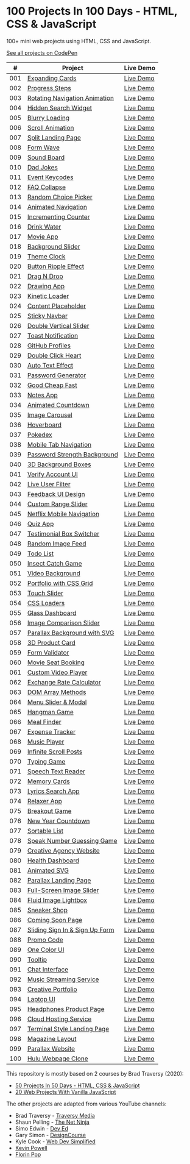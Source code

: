 # 100 Projects In 100 Days - HTML, CSS & JavaScript

100+ mini web projects using HTML, CSS and JavaScript.

[See all projects on CodePen](https://codepen.io/collection/DKLgmm?grid_type=grid&sort_by=item_created_at)

|  #  | Project                                                                                                                                  | Live Demo                                                |
| :-: | ---------------------------------------------------------------------------------------------------------------------------------------- | -------------------------------------------------------- |
| 001 | [Expanding Cards](https://github.com/solygambas/html-css-fifty-projects/tree/master/001-expanding%20cards)                               | [Live Demo](https://codepen.io/solygambas/full/qBaMWjE)  |
| 002 | [Progress Steps](https://github.com/solygambas/html-css-fifty-projects/tree/master/002-progress%20steps)                                 | [Live Demo](https://codepen.io/solygambas/full/VwKGzzg)  |
| 003 | [Rotating Navigation Animation](https://github.com/solygambas/html-css-fifty-projects/tree/master/003-rotating%20navigation)             | [Live Demo](https://codepen.io/solygambas/full/jOMvZqY)  |
| 004 | [Hidden Search Widget](https://github.com/solygambas/html-css-fifty-projects/tree/master/004-hidden%20search%20widget)                   | [Live Demo](https://codepen.io/solygambas/full/mdrzdPB)  |
| 005 | [Blurry Loading](https://github.com/solygambas/html-css-fifty-projects/tree/master/005-blurry%20loading)                                 | [Live Demo](https://codepen.io/solygambas/full/WNGaNgB)  |
| 006 | [Scroll Animation](https://github.com/solygambas/html-css-fifty-projects/tree/master/006-scroll%20animation)                             | [Live Demo](https://codepen.io/solygambas/full/JjRmoWL)  |
| 007 | [Split Landing Page](https://github.com/solygambas/html-css-fifty-projects/tree/master/007-split%20landing%20page)                       | [Live Demo](https://codepen.io/solygambas/full/KKgGdmY)  |
| 008 | [Form Wave](https://github.com/solygambas/html-css-fifty-projects/tree/master/008-form%20wave%20animation)                               | [Live Demo](https://codepen.io/solygambas/full/Exgdegm)  |
| 009 | [Sound Board](https://github.com/solygambas/html-css-fifty-projects/tree/master/009-sound%20board)                                       | [Live Demo](https://codepen.io/solygambas/full/oNzaPQa)  |
| 010 | [Dad Jokes](https://github.com/solygambas/html-css-fifty-projects/tree/master/010-dad%20jokes)                                           | [Live Demo](https://codepen.io/solygambas/full/gOwBQZK)  |
| 011 | [Event Keycodes](https://github.com/solygambas/html-css-fifty-projects/tree/master/011-event%20KeyCodes)                                 | [Live Demo](https://codepen.io/solygambas/full/zYKmypd)  |
| 012 | [FAQ Collapse](https://github.com/solygambas/html-css-fifty-projects/tree/master/012-FAQ%20collapse)                                     | [Live Demo](https://codepen.io/solygambas/full/ExgdqWm)  |
| 013 | [Random Choice Picker](https://github.com/solygambas/html-css-fifty-projects/tree/master/013-random%20choice%20picker)                   | [Live Demo](https://codepen.io/solygambas/full/eYdQgqN)  |
| 014 | [Animated Navigation](https://github.com/solygambas/html-css-fifty-projects/tree/master/014-animated%20navigation)                       | [Live Demo](https://codepen.io/solygambas/full/KKgrWGz)  |
| 015 | [Incrementing Counter](https://github.com/solygambas/html-css-fifty-projects/tree/master/015-incrementing%20counter)                     | [Live Demo](https://codepen.io/solygambas/full/qBaQmeW)  |
| 016 | [Drink Water](https://github.com/solygambas/html-css-fifty-projects/tree/master/016-drink%20water)                                       | [Live Demo](https://codepen.io/solygambas/full/yLaQoJy)  |
| 017 | [Movie App](https://github.com/solygambas/html-css-fifty-projects/tree/master/017-movie%20app)                                           | [Live Demo](https://codepen.io/solygambas/full/mdrabXd)  |
| 018 | [Background Slider](https://github.com/solygambas/html-css-fifty-projects/tree/master/018-background%20slider)                           | [Live Demo](https://codepen.io/solygambas/full/OJRrVbJ)  |
| 019 | [Theme Clock](https://github.com/solygambas/html-css-fifty-projects/tree/master/019-theme%20clock)                                       | [Live Demo](https://codepen.io/solygambas/full/MWjZrZy)  |
| 020 | [Button Ripple Effect](https://github.com/solygambas/html-css-fifty-projects/tree/master/020-button%20ripple%20effect)                   | [Live Demo](https://codepen.io/solygambas/full/oNzJdWw)  |
| 021 | [Drag N Drop](https://github.com/solygambas/html-css-fifty-projects/tree/master/021-drag%20n%20drop)                                     | [Live Demo](https://codepen.io/solygambas/full/RwGEyme)  |
| 022 | [Drawing App](https://github.com/solygambas/html-css-fifty-projects/tree/master/022-drawing%20app)                                       | [Live Demo](https://codepen.io/solygambas/full/wvzREMx)  |
| 023 | [Kinetic Loader](https://github.com/solygambas/html-css-fifty-projects/tree/master/023-kinetic%20loader)                                 | [Live Demo](https://codepen.io/solygambas/full/JjRwVLW)  |
| 024 | [Content Placeholder](https://github.com/solygambas/html-css-fifty-projects/tree/master/024-content%20placeholder)                       | [Live Demo](https://codepen.io/solygambas/full/ExgGzaX)  |
| 025 | [Sticky Navbar](https://github.com/solygambas/html-css-fifty-projects/tree/master/025-sticky%20navigation)                               | [Live Demo](https://codepen.io/solygambas/full/VwKqJmw/) |
| 026 | [Double Vertical Slider](https://github.com/solygambas/html-css-fifty-projects/tree/master/026-double%20vertical%20slider)               | [Live Demo](https://codepen.io/solygambas/full/wvzNwqB)  |
| 027 | [Toast Notification](https://github.com/solygambas/html-css-fifty-projects/tree/master/027-toast%20notification)                         | [Live Demo](https://codepen.io/solygambas/full/YzGBNgW)  |
| 028 | [GitHub Profiles](https://github.com/solygambas/html-css-fifty-projects/tree/master/028-github%20profiles)                               | [Live Demo](https://codepen.io/solygambas/full/GRjzmVR)  |
| 029 | [Double Click Heart](https://github.com/solygambas/html-css-fifty-projects/tree/master/029-double%20click%20heart)                       | [Live Demo](https://codepen.io/solygambas/full/XWjOaOK)  |
| 030 | [Auto Text Effect](https://github.com/solygambas/html-css-fifty-projects/tree/master/030-auto%20text%20effect)                           | [Live Demo](https://codepen.io/solygambas/full/JjRxrbM)  |
| 031 | [Password Generator](https://github.com/solygambas/html-css-fifty-projects/tree/master/031-password%20generator)                         | [Live Demo](https://codepen.io/solygambas/full/rNMRvWb)  |
| 032 | [Good Cheap Fast](https://github.com/solygambas/html-css-fifty-projects/tree/master/032-good%20cheap%20fast)                             | [Live Demo](https://codepen.io/solygambas/full/QWKoxwP)  |
| 033 | [Notes App](https://github.com/solygambas/html-css-fifty-projects/tree/master/033-notes%20app)                                           | [Live Demo](https://codepen.io/solygambas/full/qBavQog)  |
| 034 | [Animated Countdown](https://github.com/solygambas/html-css-fifty-projects/tree/master/034-animated%20countdown)                         | [Live Demo](https://codepen.io/solygambas/full/vYXPbYW)  |
| 035 | [Image Carousel](https://github.com/solygambas/html-css-fifty-projects/tree/master/035-image%20carousel)                                 | [Live Demo](https://codepen.io/solygambas/full/zYKbQZK)  |
| 036 | [Hoverboard](https://github.com/solygambas/html-css-fifty-projects/tree/master/036-hoverboard)                                           | [Live Demo](https://codepen.io/solygambas/full/OJRqYKK)  |
| 037 | [Pokedex](https://github.com/solygambas/html-css-fifty-projects/tree/master/037-pokedex)                                                 | [Live Demo](https://codepen.io/solygambas/full/gOwygyP)  |
| 038 | [Mobile Tab Navigation](https://github.com/solygambas/html-css-fifty-projects/tree/master/038-mobile%20tab%20navigation)                 | [Live Demo](https://codepen.io/solygambas/full/eYdoexM)  |
| 039 | [Password Strength Background](https://github.com/solygambas/html-css-fifty-projects/tree/master/039-password%20strength%20background)   | [Live Demo](https://codepen.io/solygambas/full/YzGMYzz)  |
| 040 | [3D Background Boxes](https://github.com/solygambas/html-css-fifty-projects/tree/master/040-3d%20boxes%20background)                     | [Live Demo](https://codepen.io/solygambas/full/zYKXpBe)  |
| 041 | [Verify Account UI](https://github.com/solygambas/html-css-fifty-projects/tree/master/041-verify%20account%20UI)                         | [Live Demo](https://codepen.io/solygambas/full/KKgYZWR)  |
| 042 | [Live User Filter](https://github.com/solygambas/html-css-fifty-projects/tree/master/042-live%20user%20filter)                           | [Live Demo](https://codepen.io/solygambas/full/OJRGzjg)  |
| 043 | [Feedback UI Design](https://github.com/solygambas/html-css-fifty-projects/tree/master/043-feedback%20UI%20design)                       | [Live Demo](https://codepen.io/solygambas/full/PoGgEOm)  |
| 044 | [Custom Range Slider](https://github.com/solygambas/html-css-fifty-projects/tree/master/044-custom%20range%20slider)                     | [Live Demo](https://codepen.io/solygambas/full/WNGBrjZ)  |
| 045 | [Netflix Mobile Navigation](https://github.com/solygambas/html-css-fifty-projects/tree/master/045-netflix%20mobile%20navigation)         | [Live Demo](https://codepen.io/solygambas/full/NWRVxgv)  |
| 046 | [Quiz App](https://github.com/solygambas/html-css-fifty-projects/tree/master/046-quiz%20app)                                             | [Live Demo](https://codepen.io/solygambas/full/PoGvZEW)  |
| 047 | [Testimonial Box Switcher](https://github.com/solygambas/html-css-fifty-projects/tree/master/047-testimonial%20box%20switcher)           | [Live Demo](https://codepen.io/solygambas/full/ExgzPRz)  |
| 048 | [Random Image Feed](https://github.com/solygambas/html-css-fifty-projects/tree/master/048-random%20image%20generator)                    | [Live Demo](https://codepen.io/solygambas/full/eYdaJQx)  |
| 049 | [Todo List](https://github.com/solygambas/html-css-fifty-projects/tree/master/049-todo%20list)                                           | [Live Demo](https://codepen.io/solygambas/full/eYdaJoo)  |
| 050 | [Insect Catch Game](https://github.com/solygambas/html-css-fifty-projects/tree/master/050-insect%20catch%20game)                         | [Live Demo](https://codepen.io/solygambas/full/oNzRbKx)  |
| 051 | [Video Background](https://github.com/solygambas/html-css-fifty-projects/tree/master/051-video%20background)                             | [Live Demo](https://codepen.io/solygambas/full/oNYNLwL)  |
| 052 | [Portfolio with CSS Grid](https://github.com/solygambas/html-css-fifty-projects/tree/master/052-portfolio%20grid)                        | [Live Demo](https://codepen.io/solygambas/full/MWbKzzO)  |
| 053 | [Touch Slider](https://github.com/solygambas/html-css-fifty-projects/tree/master/053-touch%20slider)                                     | [Live Demo](https://codepen.io/solygambas/full/QWGEyLK)  |
| 054 | [CSS Loaders](https://github.com/solygambas/html-css-fifty-projects/tree/master/054-css%20loaders)                                       | [Live Demo](https://codepen.io/solygambas/full/QWGdgaZ)  |
| 055 | [Glass Dashboard](https://github.com/solygambas/html-css-fifty-projects/tree/master/055-glass%20dashboard)                               | [Live Demo](https://codepen.io/solygambas/full/oNYpQMo)  |
| 056 | [Image Comparison Slider](https://github.com/solygambas/html-css-fifty-projects/tree/master/056-image%20comparison%20slider)             | [Live Demo](https://codepen.io/solygambas/full/RwoMLYW)  |
| 057 | [Parallax Background with SVG](https://github.com/solygambas/html-css-fifty-projects/tree/master/057-parallax%20background%20svg)        | [Live Demo](https://codepen.io/solygambas/full/vYyjjbz)  |
| 058 | [3D Product Card](https://github.com/solygambas/html-css-fifty-projects/tree/master/058-3D%20product%20card)                             | [Live Demo](https://codepen.io/solygambas/full/wvoXWPq)  |
| 059 | [Form Validator](https://github.com/solygambas/html-css-fifty-projects/tree/master/059-form%20validator)                                 | [Live Demo](https://codepen.io/solygambas/full/MWbPJjb)  |
| 060 | [Movie Seat Booking](https://github.com/solygambas/html-css-fifty-projects/tree/master/060-movie%20seat%20booking)                       | [Live Demo](https://codepen.io/solygambas/full/xxRQEOy)  |
| 061 | [Custom Video Player](https://github.com/solygambas/html-css-fifty-projects/tree/master/061-custom%20video%20player)                     | [Live Demo](https://codepen.io/solygambas/full/mdOQadY)  |
| 062 | [Exchange Rate Calculator](https://github.com/solygambas/html-css-fifty-projects/tree/master/062-exchange%20rate%20calculator)           | [Live Demo](https://codepen.io/solygambas/full/abBPJBG)  |
| 063 | [DOM Array Methods](https://github.com/solygambas/html-css-fifty-projects/tree/master/063-DOM%20array%20methods)                         | [Live Demo](https://codepen.io/solygambas/full/NWbeXYR)  |
| 064 | [Menu Slider & Modal](https://github.com/solygambas/html-css-fifty-projects/tree/master/064-menu%20slider%20modal)                       | [Live Demo](https://codepen.io/solygambas/full/MWbLeKd)  |
| 065 | [Hangman Game](https://github.com/solygambas/html-css-fifty-projects/tree/master/065-hangman%20game)                                     | [Live Demo](https://codepen.io/solygambas/full/MWbLEYr)  |
| 066 | [Meal Finder](https://github.com/solygambas/html-css-fifty-projects/tree/master/066-meal%20finder)                                       | [Live Demo](https://codepen.io/solygambas/full/dyOagYE)  |
| 067 | [Expense Tracker](https://github.com/solygambas/html-css-fifty-projects/tree/master/067-expense%20tracker)                               | [Live Demo](https://codepen.io/solygambas/full/OJbqyro)  |
| 068 | [Music Player](https://github.com/solygambas/html-css-fifty-projects/tree/master/068-music%20player)                                     | [Live Demo](https://codepen.io/solygambas/full/LYbaZNG)  |
| 069 | [Infinite Scroll Posts](https://github.com/solygambas/html-css-fifty-projects/tree/master/069-infinite%20scroll%20posts)                 | [Live Demo](https://codepen.io/solygambas/full/qBqvyEB)  |
| 070 | [Typing Game](https://github.com/solygambas/html-css-fifty-projects/tree/master/070-typing%20game)                                       | [Live Demo](https://codepen.io/solygambas/full/wvoOQvq)  |
| 071 | [Speech Text Reader](https://github.com/solygambas/html-css-fifty-projects/tree/master/071-speech%20text%20reader)                       | [Live Demo](https://codepen.io/solygambas/full/QWGPLVM)  |
| 072 | [Memory Cards](https://github.com/solygambas/html-css-fifty-projects/tree/master/072-memory%20cards)                                     | [Live Demo](https://codepen.io/solygambas/full/oNYOqjv)  |
| 073 | [Lyrics Search App](https://github.com/solygambas/html-css-fifty-projects/tree/master/073-lyrics%20search%20app)                         | [Live Demo](https://codepen.io/solygambas/full/ExNzPKV)  |
| 074 | [Relaxer App](https://github.com/solygambas/html-css-fifty-projects/tree/master/074-relaxer%20app)                                       | [Live Demo](https://codepen.io/solygambas/full/wvobMzE)  |
| 075 | [Breakout Game](https://github.com/solygambas/html-css-fifty-projects/tree/master/075-breakout%20game)                                   | [Live Demo](https://codepen.io/solygambas/full/oNYrNKj)  |
| 076 | [New Year Countdown](https://github.com/solygambas/html-css-fifty-projects/tree/master/076-new%20year%20countdown)                       | [Live Demo](https://codepen.io/solygambas/full/rNWEaBb)  |
| 077 | [Sortable List](https://github.com/solygambas/html-css-fifty-projects/tree/master/077-sortable%20list)                                   | [Live Demo](https://codepen.io/solygambas/full/qBqzEdO)  |
| 078 | [Speak Number Guessing Game](https://github.com/solygambas/html-css-fifty-projects/tree/master/078-speak%20number%20guessing%20game)     | [Live Demo](https://codepen.io/solygambas/full/jOVjEre)  |
| 079 | [Creative Agency Website](https://github.com/solygambas/html-css-fifty-projects/tree/master/079-creative%20agency%20website)             | [Live Demo](https://codepen.io/solygambas/full/LYbKoRj)  |
| 080 | [Health Dashboard](https://github.com/solygambas/html-css-fifty-projects/tree/master/080-health%20dashboard)                             | [Live Demo](https://codepen.io/solygambas/full/XWNvEKz)  |
| 081 | [Animated SVG](https://github.com/solygambas/html-css-fifty-projects/tree/master/081-animated%20SVG)                                     | [Live Demo](https://codepen.io/solygambas/full/vYyoVWR)  |
| 082 | [Parallax Landing Page](https://github.com/solygambas/html-css-fifty-projects/tree/master/082-parallax%20landing%20page)                 | [Live Demo](https://codepen.io/solygambas/full/ExZxxRo)  |
| 083 | [Full-Screen Image Slider](https://github.com/solygambas/html-css-fifty-projects/tree/master/083-full%20screen%20image%20slider)         | [Live Demo](https://codepen.io/solygambas/full/JjEoEdb)  |
| 084 | [Fluid Image Lightbox](https://github.com/solygambas/html-css-fifty-projects/tree/master/084-fluid%20image%20lightbox)                   | [Live Demo](https://codepen.io/solygambas/full/MWJKpwg)  |
| 085 | [Sneaker Shop](https://github.com/solygambas/html-css-fifty-projects/tree/master/085-sneaker%20shop)                                     | [Live Demo](https://codepen.io/solygambas/full/KKazqNZ)  |
| 086 | [Coming Soon Page](https://github.com/solygambas/html-css-fifty-projects/tree/master/086-coming%20soon%20page)                           | [Live Demo](https://codepen.io/solygambas/full/bGgwNaM)  |
| 087 | [Sliding Sign In & Sign Up Form](https://github.com/solygambas/html-css-fifty-projects/tree/master/087-sliding%20signin%20signup%20form) | [Live Demo](https://codepen.io/solygambas/full/bGgwoGm)  |
| 088 | [Promo Code](https://github.com/solygambas/html-css-fifty-projects/tree/master/088-promo%20code)                                         | [Live Demo](https://codepen.io/solygambas/full/wvggBXe)  |
| 089 | [One Color UI](https://github.com/solygambas/html-css-fifty-projects/tree/master/089-one%20color%20UI)                                   | [Live Demo](https://codepen.io/solygambas/full/NWdpPqx)  |
| 090 | [Tooltip](https://github.com/solygambas/html-css-fifty-projects/tree/master/090-tooltip)                                                 | [Live Demo](https://codepen.io/solygambas/full/YzNgzMb)  |
| 091 | [Chat Interface](https://github.com/solygambas/html-css-fifty-projects/tree/master/091-chat%20interface)                                 | [Live Demo](https://codepen.io/solygambas/full/MWJxaOJ)  |
| 092 | [Music Streaming Service](https://github.com/solygambas/html-css-fifty-projects/tree/master/092-music%20streaming%20service)             | [Live Demo](https://codepen.io/solygambas/full/qBRvLmg)  |
| 093 | [Creative Portfolio](https://github.com/solygambas/html-css-fifty-projects/tree/master/093-creative%20portfolio)                         | [Live Demo](https://codepen.io/solygambas/full/zYNbgxR)  |
| 094 | [Laptop UI](https://github.com/solygambas/html-css-fifty-projects/tree/master/094-laptop%20UI)                                           | [Live Demo](https://codepen.io/solygambas/full/eYgoxMo)  |
| 095 | [Headphones Product Page](https://github.com/solygambas/html-css-fifty-projects/tree/master/095-headphones%20product%20page)             | [Live Demo](https://codepen.io/solygambas/full/KKaLmEr)  |
| 096 | [Cloud Hosting Service](https://github.com/solygambas/html-css-fifty-projects/tree/master/096-cloud%20hosting%20service)                 | [Live Demo](https://codepen.io/solygambas/full/oNBrXYr)  |
| 097 | [Terminal Style Landing Page](https://github.com/solygambas/html-css-fifty-projects/tree/master/097-terminal%20style%20landing%20page)   | [Live Demo](https://codepen.io/solygambas/full/BaWvXLG)  |
| 098 | [Magazine Layout](https://github.com/solygambas/html-css-fifty-projects/tree/master/098-magazine%20layout)                               | [Live Demo](https://codepen.io/solygambas/full/OJpGMyj)  |
| 099 | [Parallax Website](https://github.com/solygambas/html-css-fifty-projects/tree/master/099-parallax%20website)                             | [Live Demo](https://codepen.io/solygambas/full/poeBdPr)  |
| 100 | [Hulu Webpage Clone](https://github.com/solygambas/html-css-fifty-projects/tree/master/100-hulu%20webpage%20clone)                       | [Live Demo](https://codepen.io/solygambas/full/rNmmqBy)  |

This repository is mostly based on 2 courses by Brad Traversy (2020):

- [50 Projects In 50 Days - HTML, CSS & JavaScript](https://www.udemy.com/course/50-projects-50-days/)
- [20 Web Projects With Vanilla JavaScript](https://www.udemy.com/course/web-projects-with-vanilla-javascript/)

The other projects are adapted from various YouTube channels:

- Brad Traversy - [Traversy Media](https://www.youtube.com/channel/UC29ju8bIPH5as8OGnQzwJyA)
- Shaun Pelling - [The Net Ninja](https://www.youtube.com/channel/UCW5YeuERMmlnqo4oq8vwUpg)
- Simo Edwin - [Dev Ed](https://www.youtube.com/channel/UClb90NQQcskPUGDIXsQEz5Q)
- Gary Simon - [DesignCourse](https://www.youtube.com/channel/UCVyRiMvfUNMA1UPlDPzG5Ow)
- Kyle Cook - [Web Dev Simplified](https://www.youtube.com/channel/UCFbNIlppjAuEX4znoulh0Cw)
- [Kevin Powell](https://www.youtube.com/channel/UCJZv4d5rbIKd4QHMPkcABCw)
- [Florin Pop](https://www.youtube.com/channel/UCeU-1X402kT-JlLdAitxSMA)

